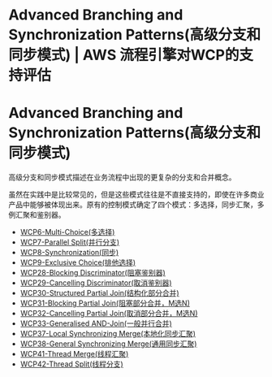 # Advanced Branching and Synchronization Patterns(高级分支和同步模式)  | AWS 流程引擎对WCP的支持评估

# Advanced Branching and Synchronization Patterns(高级分支和同步模式)

高级分支和同步模式描述在业务流程中出现的更复杂的分支和合并概念。

虽然在实践中是比较常见的，但是这些模式往往是不直接支持的，即使在许多商业产品中能够被体现出来。原有的控制模式确定了四个模式：多选择，同步汇聚，多例汇聚和鉴别器。

  * [WCP6-Multi-Choice(多选择)](<./wcp-6.html>)
  * [WCP7-Parallel Split(并行分支)](<./wcp-7.html>)
  * [WCP8-Synchronization(同步)](<./wcp-8.html>)
  * [WCP9-Exclusive Choice(排他选择)](<./wcp-9.html>)
  * [WCP28-Blocking Discriminator(阻塞鉴别器)](<./wcp-28.html>)
  * [WCP29-Cancelling Discriminator(取消鉴别器)](<./wcp-29.html>)
  * [WCP30-Structured Partial Join(结构化部分合并)](<./wcp-30.html>)
  * [WCP31-Blocking Partial Join(阻塞部分合并，M选N)](<./wcp-31.html>)
  * [WCP32-Cancelling Partial Join(取消部分合并，M选N)](<./wcp-32.html>)
  * [WCP33-Generalised AND-Join(一般并行合并)](<./wcp-33.html>)
  * [WCP37-Local Synchronizing Merge(本地化同步汇聚)](<./wcp-37.html>)
  * [WCP38-General Synchronizing Merge(通用同步汇聚)](<./wcp-38.html>)
  * [WCP41-Thread Merge(线程汇聚)](<./wcp-41.html>)
  * [WCP42-Thread Split(线程分支)](<./wcp-42.html>)